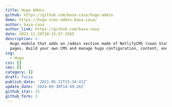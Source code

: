 ```yaml
---
title: Hugo Admin
github: https://github.com/basa-casa/hugo-admin
demo: https://hugo-scms-admin.basa.casa/
author: basa-casa
author_link: https://github.com/basa-casa
date: 2023-11-26T10:15:57.256Z
description: >-
  Hugo module that adds an /admin section made of NetlifyCMS (soon StaticJsCMS)
  pages. Build your own CMS and manage hugo configuration, content, and data.
ssg:
  - Hugo
css: []
cms: []
category: []
draft: false
publish_date: '2021-05-21T23:34:41Z'
update_date: '2024-09-30T14:49:26Z'
github_star: 15
github_fork: 2
---
```

